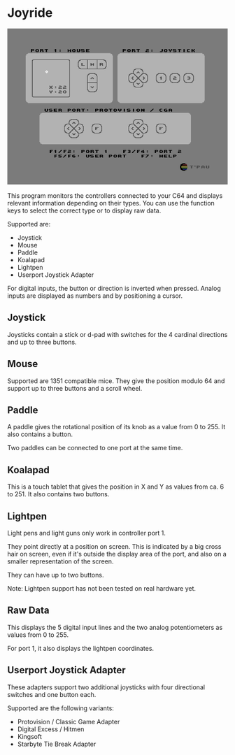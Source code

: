 # Joyride

![Screenshot](screenshot.png)

This program monitors the controllers connected to your C64 and displays relevant information depending on their types. You can use the function keys to select the correct type or to display raw data.

Supported are:

- Joystick
- Mouse
- Paddle
- Koalapad
- Lightpen
- Userport Joystick Adapter

For digital inputs, the button or direction is inverted when pressed. Analog inputs are displayed as numbers and by positioning a cursor.


## Joystick

Joysticks contain a stick or d-pad with switches for the 4 cardinal directions and up to three buttons.


## Mouse

Supported are 1351 compatible mice. They give the position modulo 64 and support up to three buttons and a scroll wheel.


## Paddle

A paddle gives the rotational position of its knob as a value from 0 to 255. It also contains a button.

Two paddles can be connected to one port at the same time.


## Koalapad

This is a touch tablet that gives the position in X and Y as values from ca. 6 to 251. It also contains two buttons.


## Lightpen

Light pens and light guns only work in controller port 1.

They point directly at a position on screen. This is indicated by a big cross hair on screen, even if it's outside the display area of the port, and also on a smaller representation of the screen.

They can have up to two buttons.

Note: Lightpen support has not been tested on real hardware yet.


## Raw Data

This displays the 5 digital input lines and the two analog potentiometers as values from 0 to 255.

For port 1, it also displays the lightpen coordinates.


## Userport Joystick Adapter

These adapters support two additional joysticks with four directional switches and one button each.

Supported are the following variants:

- Protovision / Classic Game Adapter
- Digital Excess / Hitmen
- Kingsoft
- Starbyte Tie Break Adapter
